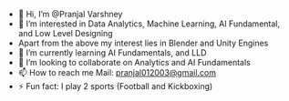 - 👋 Hi, I’m @Pranjal Varshney
- 👀 I’m interested in Data Analytics, Machine Learning, AI Fundamental, and Low Level Designing
- Apart from the above my interest lies in Blender and Unity Engines
- 🌱 I’m currently learning AI Fundamentals, and LLD
- 💞️ I’m looking to collaborate on Analytics and AI Fundamentals
- 📫 How to reach me Mail: pranjal012003@gmail.com
- ⚡ Fun fact: I play 2 sports (Football and Kickboxing)

<!---
Pranjal2901/Pranjal2901 is a ✨ special ✨ repository because its `README.md` (this file) appears on your GitHub profile.
You can click the Preview link to take a look at your changes.
--->
